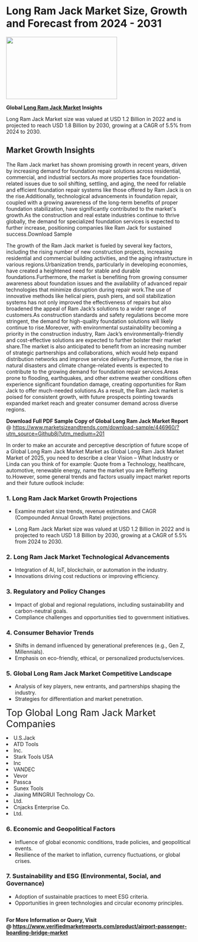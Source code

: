 <H1>Long Ram Jack Market Size, Growth and Forecast from 2024 - 2031</H1><img class="aligncenter size-medium wp-image-584254" src="https://thirdeyenews.in/wp-content/uploads/2024/09/Global-Market-Research-300x168.jpeg" alt="" width="300" height="168" /><p><strong>Global&nbsp;<a href="https://www.marketsizeandtrends.com/download-sample/446960/?utm_source=Github8j?utm_medium=201">Long Ram Jack Market</a> Insights</strong></p><p>Long Ram Jack Market size was valued at USD 1.2 Billion in 2022 and is projected to reach USD 1.8 Billion by 2030, growing at a CAGR of 5.5% from 2024 to 2030.</p><p><h2>Market Growth Insights</h2> <p>The Ram Jack market has shown promising growth in recent years, driven by increasing demand for foundation repair solutions across residential, commercial, and industrial sectors.As more properties face foundation-related issues due to soil shifting, settling, and aging, the need for reliable and efficient foundation repair systems like those offered by Ram Jack is on the rise.Additionally, technological advancements in foundation repair, coupled with a growing awareness of the long-term benefits of proper foundation stabilization, have significantly contributed to the market's growth.As the construction and real estate industries continue to thrive globally, the demand for specialized foundation services is expected to further increase, positioning companies like Ram Jack for sustained success.Download Sample </p> <p>The growth of the Ram Jack market is fueled by several key factors, including the rising number of new construction projects, increasing residential and commercial building activities, and the aging infrastructure in various regions.Urbanization trends, particularly in developing economies, have created a heightened need for stable and durable foundations.Furthermore, the market is benefiting from growing consumer awareness about foundation issues and the availability of advanced repair technologies that minimize disruption during repair work.The use of innovative methods like helical piers, push piers, and soil stabilization systems has not only improved the effectiveness of repairs but also broadened the appeal of Ram Jack’s solutions to a wider range of customers.As construction standards and safety regulations become more stringent, the demand for high-quality foundation solutions will likely continue to rise.Moreover, with environmental sustainability becoming a priority in the construction industry, Ram Jack’s environmentally-friendly and cost-effective solutions are expected to further bolster their market share.The market is also anticipated to benefit from an increasing number of strategic partnerships and collaborations, which would help expand distribution networks and improve service delivery.Furthermore, the rise in natural disasters and climate change-related events is expected to contribute to the growing demand for foundation repair services.Areas prone to flooding, earthquakes, and other extreme weather conditions often experience significant foundation damage, creating opportunities for Ram Jack to offer much-needed solutions.As a result, the Ram Jack market is poised for consistent growth, with future prospects pointing towards expanded market reach and greater consumer demand across diverse regions.</p><p><span class=""><strong>Download Full PDF Sample Copy of Global Long Ram Jack Market Report</strong> @ <a href="https://www.marketsizeandtrends.com/download-sample/446960/?utm_source=Github8j?utm_medium=201" target="_blank">https://www.marketsizeandtrends.com/download-sample/446960/?utm_source=Github8j?utm_medium=201</a></span></p><p>In order to make an accurate and perceptive description of future scope of a Global&nbsp;Long Ram Jack Market Market as Global&nbsp;Long Ram Jack Market Market of 2025, you need to describe a clear Vision &ndash; What Industry or Linda can you think of for example: Quote from a Technology, healthcare, automotive, renewable energy, name the market you are Reffering to.However, some general trends and factors usually impact market reports and their future outlook include:</p><h3>1.&nbsp;<strong>Long Ram Jack Market Growth Projections</strong></h3><ul><li>Examine market size trends, revenue estimates and CAGR (Compounded Annual Growth Rate) projections.</li><li><p>Long Ram Jack Market size was valued at USD 1.2 Billion in 2022 and is projected to reach USD 1.8 Billion by 2030, growing at a CAGR of 5.5% from 2024 to 2030.</p></li></ul><h3>2.&nbsp;<strong>Long Ram Jack Market Technological Advancements</strong></h3><ul><li>Integration of AI, IoT, blockchain, or automation in the industry.</li><li>Innovations driving cost reductions or improving efficiency.</li></ul><h3>3.&nbsp;<strong>Regulatory and Policy Changes</strong></h3><ul><li>Impact of global and regional regulations, including sustainability and carbon-neutral goals.</li><li>Compliance challenges and opportunities tied to government initiatives.</li></ul><h3>4.&nbsp;<strong>Consumer Behavior Trends</strong></h3><ul><li>Shifts in demand influenced by generational preferences (e.g., Gen Z, Millennials).</li><li>Emphasis on eco-friendly, ethical, or personalized products/services.</li></ul><h3>5.&nbsp;<strong>Global Long Ram Jack Market Competitive Landscape</strong></h3><ul><li>Analysis of key players, new entrants, and partnerships shaping the industry.</li><li>Strategies for differentiation and market penetration.</li></ul><p data-pm-slice="1 1 []"><span style="color: inherit; font-family: inherit; font-size: 25px;">Top Global Long Ram Jack Market Companies</span></p><div class="" data-test-id=""><p><li>U.S.Jack</li><li> ATD Tools</li><li> Inc.</li><li> Stark Tools USA</li><li> Inc</li><li> VANDEC</li><li> Vevor</li><li> Passca</li><li> Sunex Tools</li><li> Jiaxing MINGRUI Technology Co.</li><li> Ltd.</li><li> Cnjacks Enterprise Co.</li><li> Ltd.</li></p></div><h3>6.&nbsp;<strong>Economic and Geopolitical Factors</strong></h3><ul><li>Influence of global economic conditions, trade policies, and geopolitical events.</li><li>Resilience of the market to inflation, currency fluctuations, or global crises.</li></ul><h3>7.&nbsp;<strong>Sustainability and ESG (Environmental, Social, and Governance)</strong></h3><ul><li>Adoption of sustainable practices to meet ESG criteria.</li><li>Opportunities in green technologies and circular economy principles.</li></ul><h2><strong style="font-size: 14px;">For More Information or Query, Visit @&nbsp;</strong><a style="background-color: #ffffff; font-size: 14px;" href="https://www.marketsizeandtrends.com/report/long-ram-jack-market/" target="_blank">https://www.verifiedmarketreports.com/product/airport-passenger-boarding-bridge-market</a></h2>